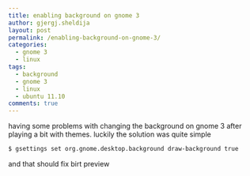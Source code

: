 ```yaml
---
title: enabling background on gnome 3
author: gjergj.sheldija
layout: post
permalink: /enabling-background-on-gnome-3/
categories:
  - gnome 3
  - linux
tags:
  - background
  - gnome 3
  - linux
  - ubuntu 11.10
comments: true
---
```

having some problems with changing the background on gnome 3 after playing a bit with themes.
luckily the solution was quite simple 

```bash
$ gsettings set org.gnome.desktop.background draw-background true
```
and that should fix birt preview

